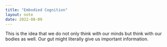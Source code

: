 ```yaml
---
title: "Embodied Cognition"
layout: note
date: 2022-08-09
---
```


This is the idea that we do not only think with our minds but think with our bodies as well. Our gut might literally give us important information.



